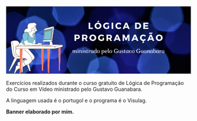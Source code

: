 ![](https://github.com/fernandarrios/logicadeprogramacao/blob/42eb4f06e339e65655aff616ca068999be53b8c8/L%C3%93GIcA%20DE%20PROGRAMA%C3%87%C3%83O.png)

Exercícios realizados durante o curso gratuito de Lógica de Programação do Curso em Vídeo ministrado pelo Gustavo Guanabara.

A linguagem usada é o portugol e o programa é o Visulag.

**Banner elaborado por mim.**

